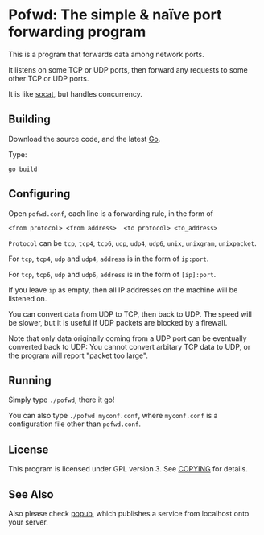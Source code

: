 Pofwd: The simple & naïve port forwarding program
=================================================

This is a program that forwards data among network ports.

It listens on some TCP or UDP ports, then forward any requests to some other TCP or UDP ports.

It is like [socat](http://www.dest-unreach.org/socat/), but handles concurrency.

Building
--------

Download the source code, and the latest [Go](https://golang.org/dl/).

Type:

```
go build
```

Configuring
-----------

Open `pofwd.conf`, each line is a forwarding rule, in the form of

```
<from protocol> <from address>  <to protocol> <to_address>
```

`Protocol` can be `tcp`, `tcp4`, `tcp6`, `udp`, `udp4`, `udp6`, `unix`, `unixgram`, `unixpacket`.

For `tcp`, `tcp4`, `udp` and `udp4`, `address` is in the form of `ip:port`.

For `tcp`, `tcp6`, `udp` and `udp6`, `address` is in the form of `[ip]:port`.

If you leave `ip` as empty, then all IP addresses on the machine will be listened on.

You can convert data from UDP to TCP, then back to UDP. The speed will be slower, but it is useful if UDP packets are blocked by a firewall.

Note that only data originally coming from a UDP port can be eventually converted back to UDP: You cannot convert arbitary TCP data to UDP, or the program will report "packet too large".

Running
-------

Simply type `./pofwd`, there it go!

You can also type `./pofwd myconf.conf`, where `myconf.conf` is a configuration file other than `pofwd.conf`.

License
-------

This program is licensed under GPL version 3. See [COPYING](COPYING) for details.

See Also
--------

Also please check [popub](http://github.com/m13253/popub), which publishes a service from localhost onto your server.
